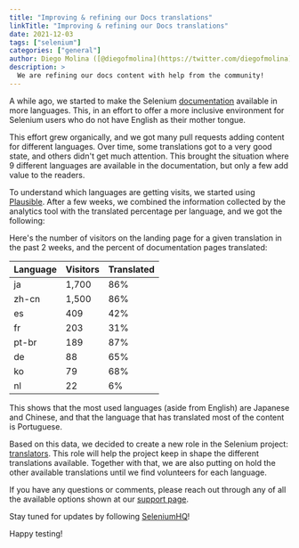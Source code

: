 ```yaml
---
title: "Improving & refining our Docs translations"
linkTitle: "Improving & refining our Docs translations"
date: 2021-12-03
tags: ["selenium"]
categories: ["general"]
author: Diego Molina ([@diegofmolina](https://twitter.com/diegofmolina))
description: >
  We are refining our docs content with help from the community!
---
```


A while ago, we started to make the Selenium [documentation](/documentation) available in more 
languages. This, in an effort to offer a more inclusive environment for Selenium users who do 
not have English as their mother tongue.

This effort grew organically, and we got many pull requests adding content for different 
languages. Over time, some translations got to a very good state, and others didn't get much
attention. This brought the situation where 9 different languages are available in the 
documentation, but only a few add value to the readers.

To understand which languages are getting visits, we started using 
[Plausible](https://plausible.io). After a few weeks, we combined the information collected
by the analytics tool with the translated percentage per language, and we got the following:

Here's the number of visitors on the landing page for a given translation in the past 2 weeks,
and the percent of documentation pages translated:

| Language | Visitors | Translated |
| --------- | ------- | ------- |
| ja | 1,700 | 86% |
| zh-cn | 1,500 | 86% |
| es| 409 |  42% |
| fr | 203 | 31% |
| pt-br | 189 | 87% |
| de | 88 | 65% |
| ko | 79 | 68% |
| nl | 22 | 6% |

This shows that the most used languages (aside from English) are Japanese and Chinese, and that
the language that has translated most of the content is Portuguese. 

Based on this data, we decided to create a new role in the Selenium project: 
[translators](/project/structure/#docs_site_translators). This role will help the project
keep in shape the different translations available. Together with that, we are also putting
on hold the other available translations until we find volunteers for each language.

If you have any questions or comments, please reach out through any of all the available options 
shown at our [support page](https://www.selenium.dev/support/).

Stay tuned for updates by following [SeleniumHQ](https://twitter.com/seleniumhq)!

Happy testing!


